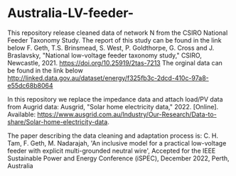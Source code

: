 # Australia-LV-feeder-
This repository release cleaned data of network N from the CSIRO National Feeder Taxonomy Study. The report of this study can be found in the link below
F. Geth, T.S. Brinsmead, S. West, P. Goldthorpe, G. Cross and J. Braslavsky, "National low-voltage feeder taxonomy study," CSIRO, Newcastle, 2021. https://doi.org/10.25919/2tas-7213
The orginal data can be found in the link below
http://linked.data.gov.au/dataset/energy/f325fb3c-2dcd-410c-97a8-e55dc68b8064

In this repository we replace the impedance data and attach load/PV data from Augrid data:
Ausgrid, "Solar home electricity data," 2022. [Online]. Available: https://www.ausgrid.com.au/Industry/Our-Research/Data-to-share/Solar-home-electricity-data.

The paper describing the data cleaning and adaptation process is:
C. H. Tam, F. Geth, M. Nadarajah, 'An inclusive model for a practical low-voltage feeder with explicit multi-grounded neutral wire',
Accepted for the IEEE Sustainable Power and Energy Conference (iSPEC), December 2022, Perth, Australia

